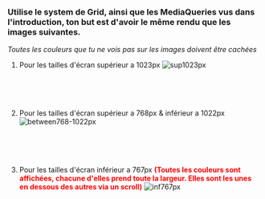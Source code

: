 ### Utilise le system de Grid, ainsi que les MediaQueries vus dans l'introduction, ton but est d'avoir le même rendu que les images suivantes.

*Toutes les couleurs que tu ne vois pas sur les images doivent être cachées*


1. Pour les tailles d'écran supérieur a 1023px
![sup1023px](img/pc.png)
 
<br><br><br>

2. Pour les tailles d'écran supérieur a 768px & inférieur a 1022px
![between768-1022px](img/tablette.png)

<br><br><br>

3. Pour les tailles d'écran inférieur a 767px **<span style="color:red">(Toutes les couleurs sont affichées, chacune d'elles prend toute la largeur. Elles sont les unes en dessous des autres via un scroll)</span>**
![inf767px](img/mobile.png)
